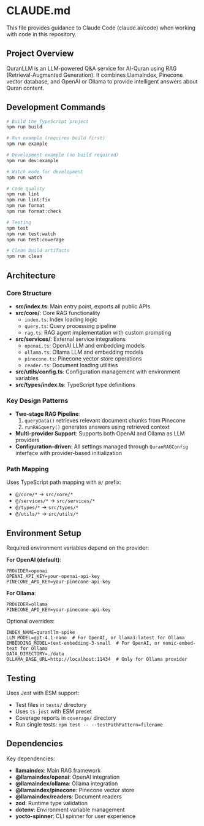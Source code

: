 # CLAUDE.md

This file provides guidance to Claude Code (claude.ai/code) when working with code in this repository.

## Project Overview

QuranLLM is an LLM-powered Q&A service for Al-Quran using RAG (Retrieval-Augmented Generation). It combines LlamaIndex, Pinecone vector database, and OpenAI or Ollama to provide intelligent answers about Quran content.

## Development Commands

```bash
# Build the TypeScript project
npm run build

# Run example (requires build first)
npm run example

# Development example (no build required)
npm run dev:example

# Watch mode for development
npm run watch

# Code quality
npm run lint
npm run lint:fix
npm run format
npm run format:check

# Testing
npm test
npm run test:watch
npm run test:coverage

# Clean build artifacts
npm run clean
```

## Architecture

### Core Structure
- **src/index.ts**: Main entry point, exports all public APIs
- **src/core/**: Core RAG functionality
  - `index.ts`: Index loading logic
  - `query.ts`: Query processing pipeline
  - `rag.ts`: RAG agent implementation with custom prompting
- **src/services/**: External service integrations
  - `openai.ts`: OpenAI LLM and embedding models
  - `ollama.ts`: Ollama LLM and embedding models
  - `pinecone.ts`: Pinecone vector store operations
  - `reader.ts`: Document loading utilities
- **src/utils/config.ts**: Configuration management with environment variables
- **src/types/index.ts**: TypeScript type definitions

### Key Design Patterns
- **Two-stage RAG Pipeline**:
  1. `queryData()` retrieves relevant document chunks from Pinecone
  2. `runRAGquery()` generates answers using retrieved context
- **Multi-provider Support**: Supports both OpenAI and Ollama as LLM providers
- **Configuration-driven**: All settings managed through `QuranRAGConfig` interface with provider-based initialization

### Path Mapping
Uses TypeScript path mapping with `@/` prefix:
- `@/core/*` → `src/core/*`
- `@/services/*` → `src/services/*`
- `@/types/*` → `src/types/*`
- `@/utils/*` → `src/utils/*`

## Environment Setup

Required environment variables depend on the provider:

**For OpenAI (default)**:
```env
PROVIDER=openai
OPENAI_API_KEY=your-openai-api-key
PINECONE_API_KEY=your-pinecone-api-key
```

**For Ollama**:
```env
PROVIDER=ollama
PINECONE_API_KEY=your-pinecone-api-key
```

Optional overrides:
```env
INDEX_NAME=quranllm-spike
LLM_MODEL=gpt-4.1-nano  # For OpenAI, or llama3:latest for Ollama
EMBEDDING_MODEL=text-embedding-3-small  # For OpenAI, or nomic-embed-text for Ollama
DATA_DIRECTORY=./data
OLLAMA_BASE_URL=http://localhost:11434  # Only for Ollama provider
```

## Testing

Uses Jest with ESM support:
- Test files in `tests/` directory
- Uses `ts-jest` with ESM preset
- Coverage reports in `coverage/` directory
- Run single tests: `npm test -- --testPathPattern=filename`

## Dependencies

Key dependencies:
- **llamaindex**: Main RAG framework
- **@llamaindex/openai**: OpenAI integration
- **@llamaindex/ollama**: Ollama integration
- **@llamaindex/pinecone**: Pinecone vector store
- **@llamaindex/readers**: Document readers
- **zod**: Runtime type validation
- **dotenv**: Environment variable management
- **yocto-spinner**: CLI spinner for user experience
